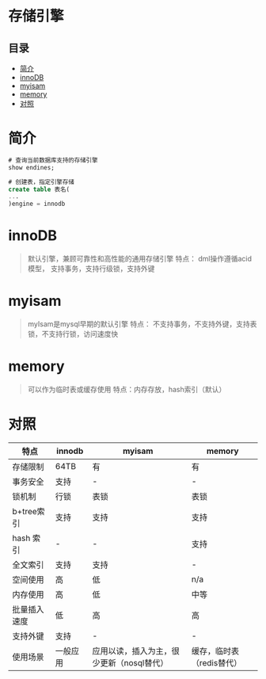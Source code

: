 # 存储引擎

## 目录

- [简介](#简介)
- [innoDB](#innoDB)
- [myisam ](#myisam-)
- [memory](#memory)
- [对照](#对照)

# 简介

```sql 
# 查询当前数据库支持的存储引擎
show endines;

# 创建表，指定引擎存储
create table 表名(
...
)engine = innodb
```


# innoDB

> 默认引擎，兼顾可靠性和高性能的通用存储引擎
> 特点： dml操作遵循acid模型， 支持事务，支持行级锁，支持外键

# myisam&#x20;

> myIsam是mysql早期的默认引擎
> 特点： 不支持事务，不支持外键，支持表锁，不支持行锁，访问速度快

# memory

> 可以作为临时表或缓存使用
> 特点：内存存放，hash索引（默认）

# 对照

| 特点       | innodb | myisam                  | memory          |
| -------- | ------ | ----------------------- | --------------- |
| 存储限制     | 64TB   | 有                       | 有               |
| 事务安全     | 支持     | -                       | -               |
| 锁机制      | 行锁     | 表锁                      | 表锁              |
| b+tree索引 | 支持     | 支持                      | 支持              |
| hash 索引  | -      | -                       | 支持              |
| 全文索引     | 支持     | 支持                      | -               |
| 空间使用     | 高      | 低                       | n/a             |
| 内存使用     | 高      | 低                       | 中等              |
| 批量插入速度   | 低      | 高                       | 高               |
| 支持外键     | 支持     | -                       | -               |
| 使用场景     | 一般应用   | 应用以读，插入为主，很少更新（nosql替代） | 缓存，临时表（redis替代） |
